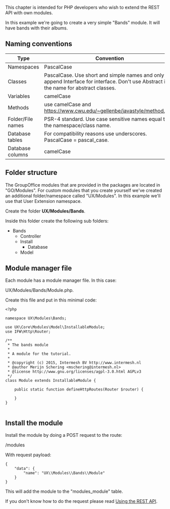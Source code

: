 This chapter is intended for PHP developers who wish to extend the REST API with
own modules.

In this example we're going to create a very simple "Bands" module. It will have 
bands with their albums.

## Naming conventions

| Type              | Convention                                                                                                                           |
|-------------------|--------------------------------------------------------------------------------------------------------------------------------------|
| Namespaces        | PascalCase                                                                                                                           |
| Classes           | PascalCase. Use short and simple names and only append Interface for interface. Don't use Abstract in the name for abstract classes. |
| Variables         | camelCase                                                                                                                            |
| Methods           | use camelCase and https://www.cwu.edu/~gellenbe/javastyle/method.html                                                                |
| Folder/File names | PSR-4 standard. Use case sensitive names equal to the namespace/class name.                                                          |
| Database tables   | For compatibility reasons use underscores. PascalCase = pascal_case.                                                                 |
| Database columns  | camelCase                                                                                                                            |


## Folder structure

The GroupOffice modules that are provided in the packages are located in 
"GO/Modules". For custom modules that you create yourself we've created an 
additional folder/namespace called "UX/Modules". In this example we'll use that
User Extension namespace.



Create the folder **UX/Modules/Bands**.

Inside this folder create the following sub folders:

- Bands
	- Controller
	- Install
		- Database
	- Model

## Module manager file
Each module has a module manager file. In this case:

UX/Modules/Bands/Module.php.

Create this file and put in this minimal code:


``````````````````````````````````````````````
<?php

namespace UX\Modules\Bands;

use UX\Core\Modules\Model\InstallableModule;
use IFW\Http\Router;

/**
 * The bands module
 * 
 * A module for the tutorial.
 *
 * @copyright (c) 2015, Intermesh BV http://www.intermesh.nl
 * @author Merijn Schering <mschering@intermesh.nl>
 * @license http://www.gnu.org/licenses/agpl-3.0.html AGPLv3
 */
class Module extends InstallableModule {

	public static function defineHttpRoutes(Router $router) {

	}
}


``````````````````````````````````````````````

## Install the module

Install the module by doing a POST request to the route:

/modules

With request payload:

``````````````````````````````````````````````
{
	"data": {
		"name": "UX\\Modules\\Bands\\Module"
	}
}
``````````````````````````````````````````````

This will add the module to the "modules_module" table.

If you don't know how to do the request please read [Using the REST API](http://intermesh.io/index.php/REST_API/Usage).